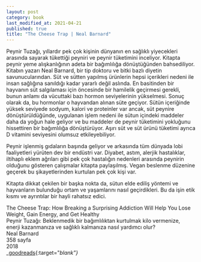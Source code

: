 ```yaml
---
layout: post
category: book
last_modified_at: 2021-04-21
published: true
title: "The Cheese Trap | Neal Barnard"
---
```


Peynir Tuzağı, yıllardır pek çok kişinin dünyanın en sağlıklı yiyecekleri arasında sayarak tükettiği peyniri ve peynir tüketimini inceliyor. Kitapta peynir yeme alışkanlığının adeta bir bağımlılığa dönüştüğünden bahsediliyor. Kitabın yazarı Neal Barnard, bir tip doktoru ve bitki bazlı diyetin savunucularından. Süt ve sütten yapılmış ürünlerin hepsi içerikleri nedeni ile insan sağlığına sanıldığı kadar yararlı değil aslında. En basitinden bir hayvanın süt salgılaması için öncesinde bir hamilelik geçirmesi gerekli, bunun anlamı da vücuttaki bazı hormon seviyelerinin yükselmesi. Sonuç olarak da, bu hormonlar o hayvandan alınan süte geçiyor. Sütün içeriğinde yüksek seviyede sodyum, kalori ve proteinler var ancak, süt peynire dönüştürüldüğünde, uygulanan işlem nedeni ile sütun içindeki maddeler daha da yoğun hale geliyor ve bu maddeler de peynir tüketimini yokluğunu hissettiren bir bağımlılığa dönüştürüyor. Aşırı süt ve süt ürünü tüketimi ayrıca D vitamini seviyesini olumsuz etkileyebiliyor.

Peynir işlenmiş gıdaların başında geliyor ve arkasında tüm dünyada lobi faaliyetleri yürüten dev bir endüstri var. Diyabet, astım, alerjik hastalıklar, iltihaplı eklem ağrıları gibi pek çok hastalığın nedenleri arasında peynirin olduğunu gösteren çalışmalar kitapta paylaşılmış. Vegan beslenme düzenine geçerek bu şikayetlerinden kurtulan pek çok kişi var.

Kitapta dikkat çekilen bir başka nokta da, sütun elde ediliş yöntemi ve hayvanların bulunduğu ortam ve yaşamlarını nasıl geçirdikleri. Bu da işin etik kısmı ve ayrıntılar bir hayli rahatsız edici.

The Cheese Trap: How Breaking a Surprising Addiction Will Help You Lose Weight, Gain Energy, and Get Healthy\
Peynir Tuzağı: Beklenmedik bir bağımlılıktan kurtulmak kilo vermenize, enerji kazanmanıza ve sağlıklı kalmanıza nasıl yardımcı olur?\
Neal Barnard\
358 sayfa\
2018\
<span class="link1">_[goodreads](https://www.goodreads.com/book/show/30364205-the-cheese-trap){:target="_blank"}_</span>
